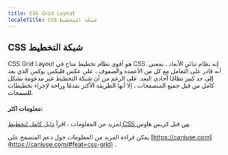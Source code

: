 ```yaml
---
title: CSS Grid Layout
localeTitle: CSS شبكة التخطيط
---
```

## CSS شبكة التخطيط

CSS Grid Layout هو أقوى نظام تخطيط متاح في CSS. إنه نظام ثنائي الأبعاد ، بمعنى أنه قادر على التعامل مع كل من الأعمدة والصفوف ، على عكس فليكس بوكس ​​الذي يعد إلى حد كبير نظامًا أحادي البعد. على الرغم من أن شبكة التخطيط غير مدعومة بشكل كامل من قبل جميع المتصفحات ، إلا أنها الطريقة الأكثر تقدمًا وراحة لإجراء تخطيطات للصفحات.

#### معلومات اكثر:

لمزيد من المعلومات ، اقرأ [دليل كامل لتخطيط CSS من](http://chris.house/blog/a-complete-guide-css-grid-layout/) قبل كريس هاوس.

يمكن قراءة المزيد من المعلومات حول دعم المتصفح على [https://caniuse.com](https://caniuse.com/#feat=css-grid) .